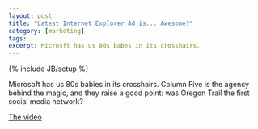 ```yaml
---
layout: post
title: "Latest Internet Explorer Ad is... Awesome?"
category: [marketing]
tags:
excerpt: Microsft has us 80s babes in its crosshairs.
---
```

{% include JB/setup %}

Microsoft has us 80s babies in its crosshairs. Column Five is the agency behind the magic, and they raise a good point: was Oregon Trail the first social media network?

[The video](http://youtu.be/qkM6RJf15cg)
